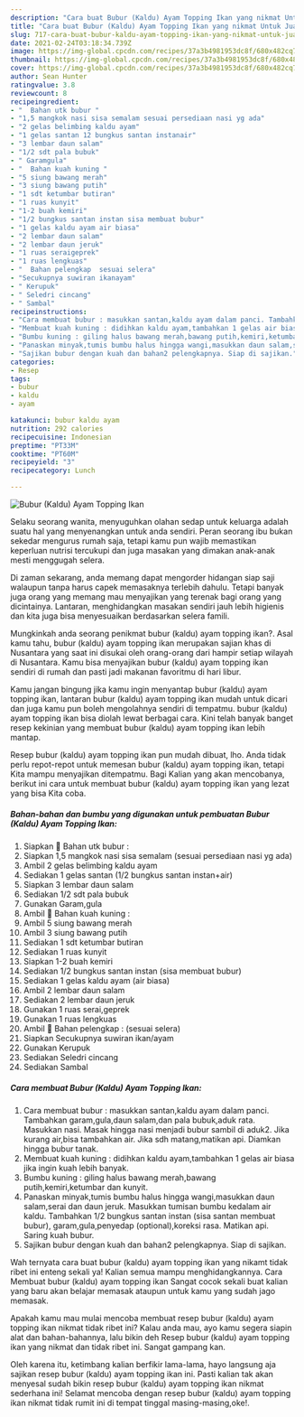 ```yaml
---
description: "Cara buat Bubur (Kaldu) Ayam Topping Ikan yang nikmat Untuk Jualan"
title: "Cara buat Bubur (Kaldu) Ayam Topping Ikan yang nikmat Untuk Jualan"
slug: 717-cara-buat-bubur-kaldu-ayam-topping-ikan-yang-nikmat-untuk-jualan
date: 2021-02-24T03:18:34.739Z
image: https://img-global.cpcdn.com/recipes/37a3b4981953dc8f/680x482cq70/bubur-kaldu-ayam-topping-ikan-foto-resep-utama.jpg
thumbnail: https://img-global.cpcdn.com/recipes/37a3b4981953dc8f/680x482cq70/bubur-kaldu-ayam-topping-ikan-foto-resep-utama.jpg
cover: https://img-global.cpcdn.com/recipes/37a3b4981953dc8f/680x482cq70/bubur-kaldu-ayam-topping-ikan-foto-resep-utama.jpg
author: Sean Hunter
ratingvalue: 3.8
reviewcount: 8
recipeingredient:
- "  Bahan utk bubur "
- "1,5 mangkok nasi sisa semalam sesuai persediaan nasi yg ada"
- "2 gelas belimbing kaldu ayam"
- "1 gelas santan 12 bungkus santan instanair"
- "3 lembar daun salam"
- "1/2 sdt pala bubuk"
- " Garamgula"
- "  Bahan kuah kuning "
- "5 siung bawang merah"
- "3 siung bawang putih"
- "1 sdt ketumbar butiran"
- "1 ruas kunyit"
- "1-2 buah kemiri"
- "1/2 bungkus santan instan sisa membuat bubur"
- "1 gelas kaldu ayam air biasa"
- "2 lembar daun salam"
- "2 lembar daun jeruk"
- "1 ruas seraigeprek"
- "1 ruas lengkuas"
- "  Bahan pelengkap  sesuai selera"
- "Secukupnya suwiran ikanayam"
- " Kerupuk"
- " Seledri cincang"
- " Sambal"
recipeinstructions:
- "Cara membuat bubur : masukkan santan,kaldu ayam dalam panci. Tambahkan garam,gula,daun salam,dan pala bubuk,aduk rata. Masukkan nasi. Masak hingga nasi menjadi bubur sambil di aduk2. Jika kurang air,bisa tambahkan air. Jika sdh matang,matikan api. Diamkan hingga bubur tanak."
- "Membuat kuah kuning : didihkan kaldu ayam,tambahkan 1 gelas air biasa jika ingin kuah lebih banyak."
- "Bumbu kuning : giling halus bawang merah,bawang putih,kemiri,ketumbar dan kunyit."
- "Panaskan minyak,tumis bumbu halus hingga wangi,masukkan daun salam,serai dan daun jeruk. Masukkan tumisan bumbu kedalam air kaldu. Tambahkan 1/2 bungkus santan instan (sisa santan membuat bubur), garam,gula,penyedap (optional),koreksi rasa. Matikan api. Saring kuah bubur."
- "Sajikan bubur dengan kuah dan bahan2 pelengkapnya. Siap di sajikan."
categories:
- Resep
tags:
- bubur
- kaldu
- ayam

katakunci: bubur kaldu ayam 
nutrition: 292 calories
recipecuisine: Indonesian
preptime: "PT33M"
cooktime: "PT60M"
recipeyield: "3"
recipecategory: Lunch

---
```



![Bubur (Kaldu) Ayam Topping Ikan](https://img-global.cpcdn.com/recipes/37a3b4981953dc8f/680x482cq70/bubur-kaldu-ayam-topping-ikan-foto-resep-utama.jpg)

Selaku seorang wanita, menyuguhkan olahan sedap untuk keluarga adalah suatu hal yang menyenangkan untuk anda sendiri. Peran seorang ibu bukan sekedar mengurus rumah saja, tetapi kamu pun wajib memastikan keperluan nutrisi tercukupi dan juga masakan yang dimakan anak-anak mesti menggugah selera.

Di zaman  sekarang, anda memang dapat mengorder hidangan siap saji walaupun tanpa harus capek memasaknya terlebih dahulu. Tetapi banyak juga orang yang memang mau menyajikan yang terenak bagi orang yang dicintainya. Lantaran, menghidangkan masakan sendiri jauh lebih higienis dan kita juga bisa menyesuaikan berdasarkan selera famili. 



Mungkinkah anda seorang penikmat bubur (kaldu) ayam topping ikan?. Asal kamu tahu, bubur (kaldu) ayam topping ikan merupakan sajian khas di Nusantara yang saat ini disukai oleh orang-orang dari hampir setiap wilayah di Nusantara. Kamu bisa menyajikan bubur (kaldu) ayam topping ikan sendiri di rumah dan pasti jadi makanan favoritmu di hari libur.

Kamu jangan bingung jika kamu ingin menyantap bubur (kaldu) ayam topping ikan, lantaran bubur (kaldu) ayam topping ikan mudah untuk dicari dan juga kamu pun boleh mengolahnya sendiri di tempatmu. bubur (kaldu) ayam topping ikan bisa diolah lewat berbagai cara. Kini telah banyak banget resep kekinian yang membuat bubur (kaldu) ayam topping ikan lebih mantap.

Resep bubur (kaldu) ayam topping ikan pun mudah dibuat, lho. Anda tidak perlu repot-repot untuk memesan bubur (kaldu) ayam topping ikan, tetapi Kita mampu menyajikan ditempatmu. Bagi Kalian yang akan mencobanya, berikut ini cara untuk membuat bubur (kaldu) ayam topping ikan yang lezat yang bisa Kita coba.

<!--inarticleads1-->

##### Bahan-bahan dan bumbu yang digunakan untuk pembuatan Bubur (Kaldu) Ayam Topping Ikan:

1. Siapkan  🍚 Bahan utk bubur :
1. Siapkan 1,5 mangkok nasi sisa semalam (sesuai persediaan nasi yg ada)
1. Ambil 2 gelas belimbing kaldu ayam
1. Sediakan 1 gelas santan (1/2 bungkus santan instan+air)
1. Siapkan 3 lembar daun salam
1. Sediakan 1/2 sdt pala bubuk
1. Gunakan  Garam,gula
1. Ambil  🍛 Bahan kuah kuning :
1. Ambil 5 siung bawang merah
1. Ambil 3 siung bawang putih
1. Sediakan 1 sdt ketumbar butiran
1. Sediakan 1 ruas kunyit
1. Siapkan 1-2 buah kemiri
1. Sediakan 1/2 bungkus santan instan (sisa membuat bubur)
1. Sediakan 1 gelas kaldu ayam (air biasa)
1. Ambil 2 lembar daun salam
1. Sediakan 2 lembar daun jeruk
1. Gunakan 1 ruas serai,geprek
1. Gunakan 1 ruas lengkuas
1. Ambil  🍱 Bahan pelengkap : (sesuai selera)
1. Siapkan Secukupnya suwiran ikan/ayam
1. Gunakan  Kerupuk
1. Sediakan  Seledri cincang
1. Sediakan  Sambal




<!--inarticleads2-->

##### Cara membuat Bubur (Kaldu) Ayam Topping Ikan:

1. Cara membuat bubur : masukkan santan,kaldu ayam dalam panci. Tambahkan garam,gula,daun salam,dan pala bubuk,aduk rata. Masukkan nasi. Masak hingga nasi menjadi bubur sambil di aduk2. Jika kurang air,bisa tambahkan air. Jika sdh matang,matikan api. Diamkan hingga bubur tanak.
1. Membuat kuah kuning : didihkan kaldu ayam,tambahkan 1 gelas air biasa jika ingin kuah lebih banyak.
1. Bumbu kuning : giling halus bawang merah,bawang putih,kemiri,ketumbar dan kunyit.
1. Panaskan minyak,tumis bumbu halus hingga wangi,masukkan daun salam,serai dan daun jeruk. Masukkan tumisan bumbu kedalam air kaldu. Tambahkan 1/2 bungkus santan instan (sisa santan membuat bubur), garam,gula,penyedap (optional),koreksi rasa. Matikan api. Saring kuah bubur.
1. Sajikan bubur dengan kuah dan bahan2 pelengkapnya. Siap di sajikan.




Wah ternyata cara buat bubur (kaldu) ayam topping ikan yang nikamt tidak ribet ini enteng sekali ya! Kalian semua mampu menghidangkannya. Cara Membuat bubur (kaldu) ayam topping ikan Sangat cocok sekali buat kalian yang baru akan belajar memasak ataupun untuk kamu yang sudah jago memasak.

Apakah kamu mau mulai mencoba membuat resep bubur (kaldu) ayam topping ikan nikmat tidak ribet ini? Kalau anda mau, ayo kamu segera siapin alat dan bahan-bahannya, lalu bikin deh Resep bubur (kaldu) ayam topping ikan yang nikmat dan tidak ribet ini. Sangat gampang kan. 

Oleh karena itu, ketimbang kalian berfikir lama-lama, hayo langsung aja sajikan resep bubur (kaldu) ayam topping ikan ini. Pasti kalian tak akan menyesal sudah bikin resep bubur (kaldu) ayam topping ikan nikmat sederhana ini! Selamat mencoba dengan resep bubur (kaldu) ayam topping ikan nikmat tidak rumit ini di tempat tinggal masing-masing,oke!.

